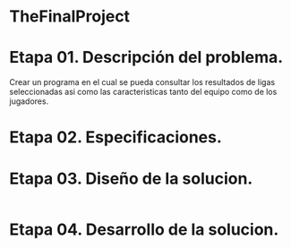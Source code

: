 # TheFinalProject

# Etapa 01. Descripción del problema.
Crear un programa en el cual se pueda consultar los resultados de ligas seleccionadas asi como las caracteristicas tanto del equipo como de los jugadores.

# Etapa 02. Especificaciones.

# Etapa 03. Diseño de la solucion.
![]()

# Etapa 04. Desarrollo de la solucion.

